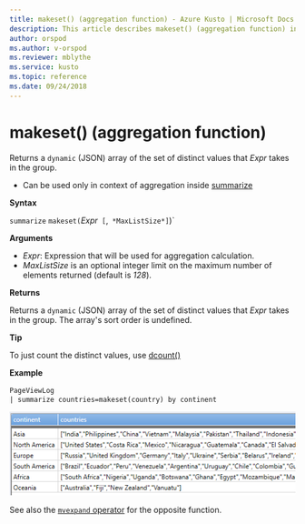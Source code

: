 ```yaml
---
title: makeset() (aggregation function) - Azure Kusto | Microsoft Docs
description: This article describes makeset() (aggregation function) in Azure Kusto.
author: orspod
ms.author: v-orspod
ms.reviewer: mblythe
ms.service: kusto
ms.topic: reference
ms.date: 09/24/2018
---
```

# makeset() (aggregation function)

Returns a `dynamic` (JSON) array of the set of distinct values that *Expr* takes in the group. 

* Can be used only in context of aggregation inside [summarize](summarizeoperator.md)

**Syntax**

`summarize` `makeset(`*Expr*` [`,` *MaxListSize*]`)`

**Arguments**

* *Expr*: Expression that will be used for aggregation calculation.
* *MaxListSize* is an optional integer limit on the maximum number of elements returned (default is *128*).

**Returns**

Returns a `dynamic` (JSON) array of the set of distinct values that *Expr* takes in the group.
The array's sort order is undefined.

**Tip**

To just count the distinct values, use [dcount()](dcount-aggfunction.md)

**Example**

```kusto
PageViewLog 
| summarize countries=makeset(country) by continent
```

![](./images/aggregations/makeset.png)

See also the [`mvexpand` operator](./mvexpandoperator.md) for the opposite function.